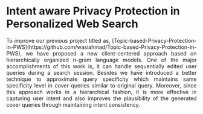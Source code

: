 # Intent aware Privacy Protection in Personalized Web Search

<p align="justify">
To improve our previous project titled as, [Topic-based-Privacy-Protection-in-PWS](https://github.com/wasiahmad/Topic-based-Privacy-Protection-in-PWS), we have proposed a new client-centered approach based on hierarchically organized n-gram language models. One of the major accomplishments of this work is, it can handle sequentially edited user queries during a search session. Besides we have introduced a better technique to approximate query specificity which maintains same specificity level in cover queries similar to original query. Moreover, since this approach works in a hierarchical fashion, it is more effective in capturing user intent and also improves the plausibility of the generated cover queries through maintaining intent consistency.
<p align="justify">
